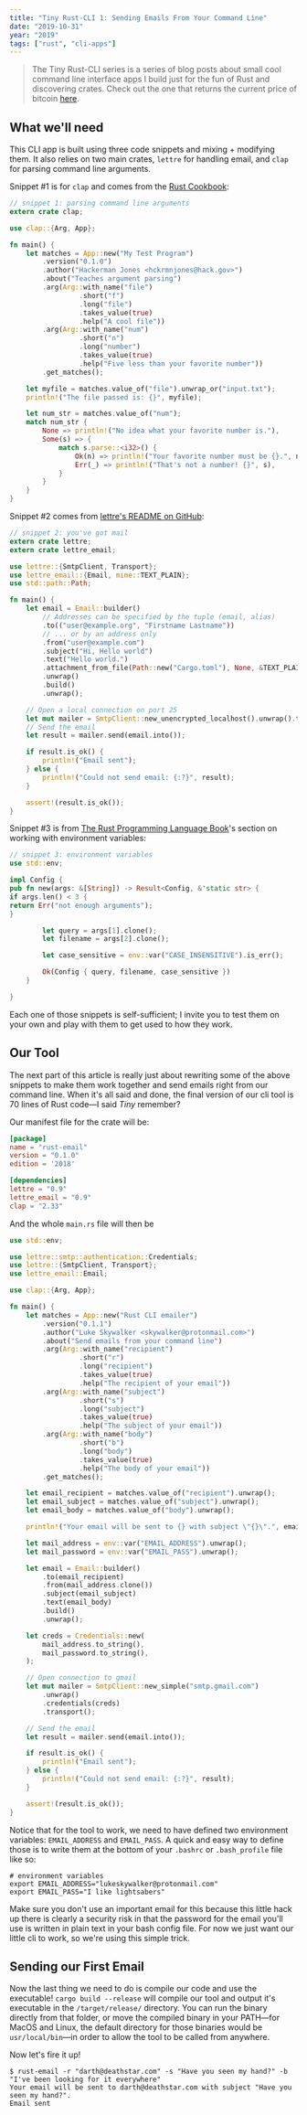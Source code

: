 ```yaml
---
title: "Tiny Rust-CLI 1: Sending Emails From Your Command Line"
date: "2019-10-31"
year: "2019"
tags: ["rust", "cli-apps"]
---
```


> The Tiny Rust-CLI series is a series of blog posts about small cool command line interface apps I build just for the fun of Rust and discovering crates. Check out the one that returns the current price of bitcoin [here]().

## What we'll need

This CLI app is built using three code snippets and mixing + modifying them. It also relies on two main crates, `lettre` for handling email, and `clap` for parsing command line arguments.

Snippet #1 is for `clap` and comes from the [Rust Cookbook](https://rust-lang-nursery.github.io/rust-cookbook/cli/arguments.html):

```rust
// snippet 1: parsing command line arguments
extern crate clap;

use clap::{Arg, App};

fn main() {
    let matches = App::new("My Test Program")
        .version("0.1.0")
        .author("Hackerman Jones <hckrmnjones@hack.gov>")
        .about("Teaches argument parsing")
        .arg(Arg::with_name("file")
                 .short("f")
                 .long("file")
                 .takes_value(true)
                 .help("A cool file"))
        .arg(Arg::with_name("num")
                 .short("n")
                 .long("number")
                 .takes_value(true)
                 .help("Five less than your favorite number"))
        .get_matches();

    let myfile = matches.value_of("file").unwrap_or("input.txt");
    println!("The file passed is: {}", myfile);

    let num_str = matches.value_of("num");
    match num_str {
        None => println!("No idea what your favorite number is."),
        Some(s) => {
            match s.parse::<i32>() {
                Ok(n) => println!("Your favorite number must be {}.", n + 5),
                Err(_) => println!("That's not a number! {}", s),
            }
        }
    }
}
```

Snippet #2 comes from [lettre's README on GitHub]():

```rust
// snippet 2: you've got mail
extern crate lettre;
extern crate lettre_email;

use lettre::{SmtpClient, Transport};
use lettre_email::{Email, mime::TEXT_PLAIN};
use std::path::Path;

fn main() {
    let email = Email::builder()
        // Addresses can be specified by the tuple (email, alias)
        .to(("user@example.org", "Firstname Lastname"))
        // ... or by an address only
        .from("user@example.com")
        .subject("Hi, Hello world")
        .text("Hello world.")
        .attachment_from_file(Path::new("Cargo.toml"), None, &TEXT_PLAIN)
        .unwrap()
        .build()
        .unwrap();

    // Open a local connection on port 25
    let mut mailer = SmtpClient::new_unencrypted_localhost().unwrap().transport();
    // Send the email
    let result = mailer.send(email.into());

    if result.is_ok() {
        println!("Email sent");
    } else {
        println!("Could not send email: {:?}", result);
    }

    assert!(result.is_ok());
}
```

Snippet #3 is from [The Rust Programming Language Book](https://doc.rust-lang.org/book/ch12-05-working-with-environment-variables.html)'s section on working with environment variables:

```rust
// snippet 3: environment variables
use std::env;

impl Config {
pub fn new(args: &[String]) -> Result<Config, &'static str> {
if args.len() < 3 {
return Err("not enough arguments");
}

        let query = args[1].clone();
        let filename = args[2].clone();

        let case_sensitive = env::var("CASE_INSENSITIVE").is_err();

        Ok(Config { query, filename, case_sensitive })
    }

}

```

Each one of those snippets is self-sufficient; I invite you to test them on your own and play with them to get used to how they work.

## Our Tool

The next part of this article is really just about rewriting some of the above snippets to make them work together and send emails right from our command line. When it's all said and done, the final version of our cli tool is 70 lines of Rust code—I said _Tiny_ remember?

Our manifest file for the crate will be:

```toml
[package]
name = "rust-email"
version = "0.1.0"
edition = '2018'

[dependencies]
lettre = "0.9"
lettre_email = "0.9"
clap = "2.33"
```

And the whole `main.rs` file will then be

```rust
use std::env;

use lettre::smtp::authentication::Credentials;
use lettre::{SmtpClient, Transport};
use lettre_email::Email;

use clap::{Arg, App};

fn main() {
    let matches = App::new("Rust CLI emailer")
        .version("0.1.1")
        .author("Luke Skywalker <skywalker@protonmail.com>")
        .about("Send emails from your command line")
        .arg(Arg::with_name("recipient")
                 .short("r")
                 .long("recipient")
                 .takes_value(true)
                 .help("The recipient of your email"))
        .arg(Arg::with_name("subject")
                 .short("s")
                 .long("subject")
                 .takes_value(true)
                 .help("The subject of your email"))
        .arg(Arg::with_name("body")
                 .short("b")
                 .long("body")
                 .takes_value(true)
                 .help("The body of your email"))
        .get_matches();

    let email_recipient = matches.value_of("recipient").unwrap();
    let email_subject = matches.value_of("subject").unwrap();
    let email_body = matches.value_of("body").unwrap();

    println!("Your email will be sent to {} with subject \"{}\".", email_recipient, email_subject);

    let mail_address = env::var("EMAIL_ADDRESS").unwrap();
    let mail_password = env::var("EMAIL_PASS").unwrap();

    let email = Email::builder()
        .to(email_recipient)
        .from(mail_address.clone())
        .subject(email_subject)
        .text(email_body)
        .build()
        .unwrap();

    let creds = Credentials::new(
        mail_address.to_string(),
        mail_password.to_string(),
    );

    // Open connection to gmail
    let mut mailer = SmtpClient::new_simple("smtp.gmail.com")
        .unwrap()
        .credentials(creds)
        .transport();

    // Send the email
    let result = mailer.send(email.into());

    if result.is_ok() {
        println!("Email sent");
    } else {
        println!("Could not send email: {:?}", result);
    }

    assert!(result.is_ok());
}
```

Notice that for the tool to work, we need to have defined two environment variables: `EMAIL_ADDRESS` and `EMAIL_PASS`. A quick and easy way to define those is to write them at the bottom of your `.bashrc` or `.bash_profile` file like so:

```shell
# environment variables
export EMAIL_ADDRESS="lukeskywalker@protonmail.com"
export EMAIL_PASS="I like lightsabers"
```

Make sure you don't use an important email for this because this little hack up there is clearly a security risk in that the password for the email you'll use is written in plain text in your bash config file. For now we just want our little cli to work, so we're using this simple trick.

## Sending our First Email

Now the last thing we need to do is compile our code and use the executable! `cargo build --release` will compile our tool and output it's executable in the `/target/release/` directory. You can run the binary directly from that folder, or move the compiled binary in your PATH—for MacOS and Linux, the default directory for those binaries would be `usr/local/bin`—in order to allow the tool to be called from anywhere.

Now let's fire it up!

```shell
$ rust-email -r "darth@deathstar.com" -s "Have you seen my hand?" -b "I've been looking for it everywhere"
Your email will be sent to darth@deathstar.com with subject "Have you seen my hand?".
Email sent
```

